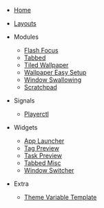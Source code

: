 - [Home](home.md)

- [Layouts](layouts/layout.md)

- Modules
    - [Flash Focus](module/flash.md)
    - [Tabbed](module/tabbed.md)
    - [Tiled Wallpaper](module/twall.md)
    - [Wallpaper Easy Setup](module/wall.md)
    - [Window Swallowing](module/swal.md)
    - [Scratchpad](module/scratch.md)

- Signals
    - [Playerctl](signals/pctl.md)

- Widgets
    - [App Launcher](widgets/app_launcher.md)
    - [Tag Preview](widgets/tag_preview.md)
    - [Task Preview](widgets/task_preview.md)
    - [Tabbed Misc](widgets/tabbed_misc.md)
    - [Window Switcher](widgets/window_switcher.md)

- Extra
    - [Theme Variable Template](theme.md)
